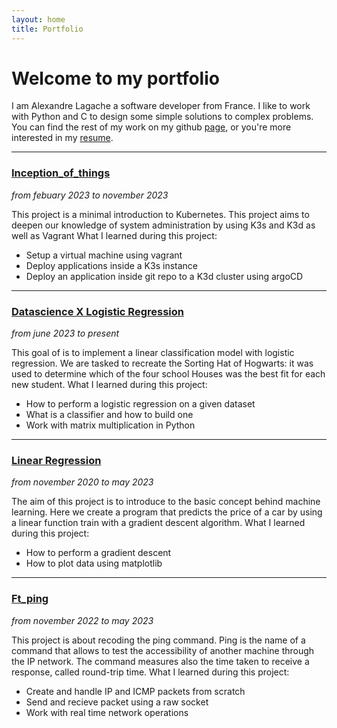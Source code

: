 ```yaml
---
layout: home
title: Portfolio
---
```

# Welcome to my portfolio
I am Alexandre Lagache a software developer from France.
I like to work with Python and C to design some simple solutions to complex problems.
You can find the rest of my work on my github [page](https://github.com/lagachea), or you're more interested in my [resume](https://github.com/lagachea/lagachea.github.io/CV).

---

### [Inception_of_things](https://github.com/plagache/inception_of_things)
_from febuary 2023 to november 2023_  

This project is a minimal introduction to Kubernetes.
This project aims to deepen our knowledge of system administration by using K3s and K3d as well as Vagrant
What I learned during this project:
- Setup a virtual machine using vagrant
- Deploy applications inside a K3s instance
- Deploy an application inside git repo to a K3d cluster using argoCD

---

### [Datascience X Logistic Regression](https://github.com/plagache/DSLR)
_from june 2023 to present_  

This goal of is to implement a linear classification model with logistic regression.
We are tasked to recreate the Sorting Hat of Hogwarts: it was used to determine which of the four school Houses was the best fit for each new student.
What I learned during this project:
- How to perform a logistic regression on a given dataset
- What is a classifier and how to build one
- Work with matrix multiplication in Python

---

### [Linear Regression](https://github.com/lagachea/linear-regression)
_from november 2020 to may 2023_  

The aim of this project is to introduce to the basic concept behind machine learning.
Here we create a program that predicts the price of a car by using a linear function train with a gradient descent algorithm.
What I learned during this project:
- How to perform a gradient descent
- How to plot data using matplotlib

---

### [Ft_ping](https://github.com/lagachea/ft_ping)
_from november 2022 to may 2023_  

This project is about recoding the ping command.
Ping is the name of a command that allows to test the accessibility of another machine through the IP network. The command measures also the time taken to receive a response, called round-trip time.
What I learned during this project:
- Create and handle IP and ICMP packets from scratch
- Send and recieve packet using a raw socket
- Work with real time network operations
